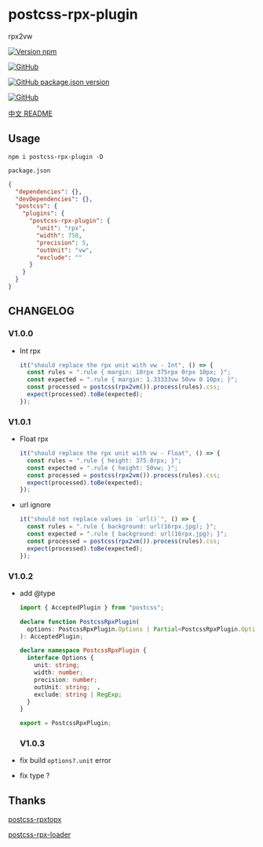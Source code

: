 # postcss-rpx-plugin

rpx2vw

[![Version npm](https://img.shields.io/npm/v/postcss-rpx-plugin.svg)](https://www.npmjs.com/package/postcss-rpx-plugin)

[![GitHub](https://img.shields.io/badge/github-jawa0919-brightgreen.svg)](https://github.com/jawa0919)

[![GitHub package.json version](https://img.shields.io/github/package-json/v/jawa0919/postcss-rpx-plugin)](https://github.com/jawa0919/postcss-rpx-plugin)

[![GitHub](https://img.shields.io/github/license/jawa0919/postcss-rpx-plugin)](https://github.com/jawa0919/postcss-rpx-plugin)

[中文 README](https://github.com/jawa0919/postcss-rpx-plugin/blob/master/README.zh-hans.md)

## Usage

```
npm i postcss-rpx-plugin -D
```

`package.json`

```json
{
  "dependencies": {},
  "devDependencies": {},
  "postcss": {
    "plugins": {
      "postcss-rpx-plugin": {
        "unit": "rpx",
        "width": 750,
        "precision": 5,
        "outUnit": "vw",
        "exclude": ""
      }
    }
  }
}
```

## CHANGELOG

### V1.0.0

- Int rpx
  ```js
  it("should replace the rpx unit with vw - Int", () => {
    const rules = ".rule { margin: 10rpx 375rpx 0rpx 10px; }";
    const expected = ".rule { margin: 1.33333vw 50vw 0 10px; }";
    const processed = postcss(rpx2vm()).process(rules).css;
    expect(processed).toBe(expected);
  });
  ```

### V1.0.1

- Float rpx

  ```js
  it("should replace the rpx unit with vw - Float", () => {
    const rules = ".rule { height: 375.0rpx; }";
    const expected = ".rule { height: 50vw; }";
    const processed = postcss(rpx2vm()).process(rules).css;
    expect(processed).toBe(expected);
  });
  ```

- url ignore

  ```js
  it("should not replace values in `url()`", () => {
    const rules = ".rule { background: url(16rpx.jpg); }";
    const expected = ".rule { background: url(16rpx.jpg); }";
    const processed = postcss(rpx2vm()).process(rules).css;
    expect(processed).toBe(expected);
  });
  ```

### V1.0.2

- add @type

  ```ts
  import { AcceptedPlugin } from "postcss";

  declare function PostcssRpxPlugin(
    options: PostcssRpxPlugin.Options | Partial<PostcssRpxPlugin.Options>
  ): AcceptedPlugin;

  declare namespace PostcssRpxPlugin {
    interface Options {
      unit: string;
      width: number;
      precision: number;
      outUnit: string;  ，
      exclude: string | RegExp;
    }
  }

  export = PostcssRpxPlugin;
  ```

  ### V1.0.3

- fix build `options?.unit` error
- fix type ?

## Thanks

[postcss-rpxtopx](https://github.com/yangmingshan/postcss-rpxtopx)

[postcss-rpx-loader](https://github.com/vlev1n/postcss-rpx-loader)

